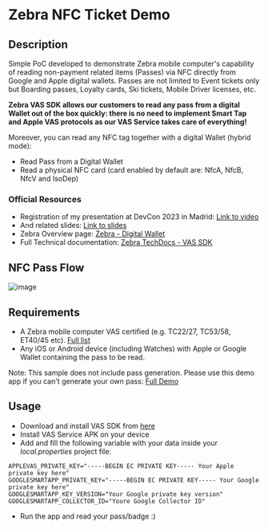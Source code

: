 # Zebra NFC Ticket Demo
## Description
Simple PoC developed to demonstrate Zebra mobile computer's capability of reading non-payment related items (Passes) via NFC directly from Google and Apple digital wallets.
Passes are not limited to Event tickets only but Boarding passes, Loyalty cards, Ski tickets, Mobile Driver licenses, etc.

**Zebra VAS SDK allows our customers to read any pass from a digital Wallet out of the box quickly: there is no need to implement Smart Tap and Apple VAS protocols as our VAS Service takes care of everything!**

Moreover, you can read any NFC tag together with a digital Wallet (hybrid mode):
- Read Pass from a Digital Wallet
- Read a physical NFC card (card enabled by default are: NfcA, NfcB, NfcV and IsoDep)

### Official Resources
- Registration of my presentation at DevCon 2023 in Madrid: [Link to video](https://www.zebra.com/content/dam/zebra_dam/en/video/web-production/zebra-devcon2023-video-website-emc-introducing-the-new-zebra-apple-nfc-vas-sdk-simone-pozzobon-en-us.mp4)
- And related slides: [Link to slides](https://www.zebra.com/content/dam/zebra_dam/en/presentation/customer-facing/zebra-devcon2023-presentation-customer-facing-introducing-the-new-zebra-apple-nfc-simone-pozzobon-en-us.pdf)
- Zebra Overview page: [Zebra - Digital Wallet](https://www.zebra.com/us/en/software/mobile-computer-software/mobile-wallets.html)
- Full Technical documentation: [Zebra TechDocs - VAS SDK](https://techdocs.zebra.com/nfc-vas/2-0/guide/about/)
  
## NFC Pass Flow
![image](https://github.com/spoZebra/zebra-nfc-ticket-demo/assets/101400857/8e7b94f4-6bcb-4fe7-86fc-f9deb0e2af27)

## Requirements
- A Zebra mobile computer VAS certified (e.g. TC22/27, TC53/58, ET40/45 etc). [Full list](https://www.zebra.com/us/en/support-downloads/software/developer-tools/value-added-services-sdk.html)
- Any iOS or Android device (including Watches) with Apple or Google Wallet containing the pass to be read.

Note: This sample does not include pass generation. Please use this demo app if you can't generate your own pass: [Full Demo](https://techdocs.zebra.com/nfc-vas/2-0/guide/demo/)

## Usage
- Download and install VAS SDK from [here](https://www.zebra.com/us/en/support-downloads/software/developer-tools/value-added-services-sdk.html)
- Install VAS Service APK on your device
- Add and fill the following variable with your data inside your *local.properties* project file:
```
APPLEVAS_PRIVATE_KEY="-----BEGIN EC PRIVATE KEY----- Your Apple private key here"
GOOGLESMARTAPP_PRIVATE_KEY="-----BEGIN EC PRIVATE KEY----- Your Google private key here"
GOOGLESMARTAPP_KEY_VERSION="Your Google private key version"
GOOGLESMARTAPP_COLLECTOR_ID="Youre Google Collector ID"
```
- Run the app and read your pass/badge :)



